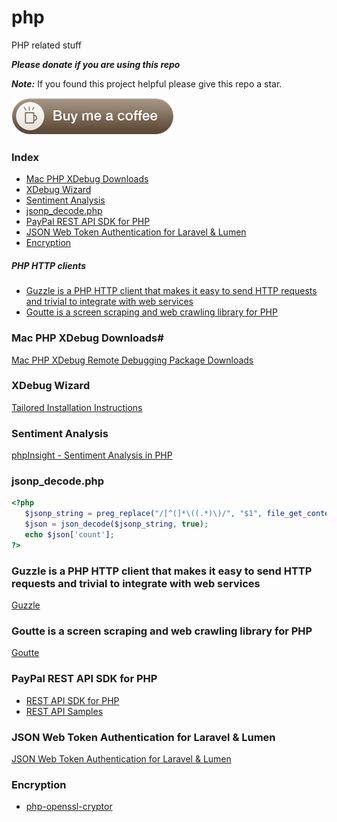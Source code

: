 # php
PHP related stuff

***Please donate if you are using this repo***

***Note:*** If you found this project helpful please give this repo a star.

<a href="https://www.paypal.com/cgi-bin/webscr?cmd=_s-xclick&hosted_button_id=C2HFZWSUPV47Q" target="_blank">
  <img src="https://raw.githubusercontent.com/Blah2014/phonegap-inmobi-plugin/gh-pages/images/BuymeaCoffee.png" border="0" name="submit" alt="PayPal - The safer, easier way to pay online!" />
</a>

### Index
* [Mac PHP XDebug Downloads](#mac-php-xdebug-downloads)
* [XDebug Wizard](#xdebug-wizard)
* [Sentiment Analysis](#sentiment-analysis)
* [jsonp_decode.php](#user-content-jsonp_decodephp)
* [PayPal REST API SDK for PHP](#paypal-rest-api-sdk-for-php)
* [JSON Web Token Authentication for Laravel & Lumen](#user-content-json-web-token-authentication-for-laravel--lumen)
* [Encryption](#encryption)

##### PHP HTTP clients
* [Guzzle is a PHP HTTP client that makes it easy to send HTTP requests and trivial to integrate with web services](#user-content-guzzle-is-a-php-http-client-that-makes-it-easy-to-send-http-requests-and-trivial-to-integrate-with-web-services)
* [Goutte is a screen scraping and web crawling library for PHP](#user-content-goutte-is-a-screen-scraping-and-web-crawling-library-for-php)

### Mac PHP XDebug Downloads#
[Mac PHP XDebug Remote Debugging Package Downloads](http://code.activestate.com/komodo/remotedebugging/)

### XDebug Wizard
[Tailored Installation Instructions](https://xdebug.org/wizard.php)

### Sentiment Analysis
[phpInsight - Sentiment Analysis in PHP](https://github.com/JWHennessey/phpInsight)

### jsonp_decode.php
```php
<?php
   $jsonp_string = preg_replace("/[^(]*\((.*)\)/", "$1", file_get_contents("http://api.pinterest.com/v1/urls/count.json?callback=receiveCount&url=http://9gag.com/"));
   $json = json_decode($jsonp_string, true);
   echo $json['count'];
?>
```

### Guzzle is a PHP HTTP client that makes it easy to send HTTP requests and trivial to integrate with web services
[Guzzle](https://github.com/guzzle/guzzle)
### Goutte is a screen scraping and web crawling library for PHP
[Goutte](https://github.com/FriendsOfPHP/Goutte)

### PayPal REST API SDK for PHP
* [REST API SDK for PHP](https://github.com/paypal/PayPal-PHP-SDK)
* [REST API Samples](http://paypal.github.io/PayPal-PHP-SDK/sample/)

### JSON Web Token Authentication for Laravel & Lumen
[JSON Web Token Authentication for Laravel & Lumen](https://github.com/tymondesigns/jwt-auth)

### Encryption
* [php-openssl-cryptor](https://github.com/ioncube/php-openssl-cryptor)
